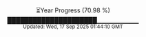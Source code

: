 <p align="center">
⏳Year Progress (70.98 %) <br>
█████████████████████▁▁▁▁▁▁▁▁▁ <br>
<sub>Updated: Wed, 17 Sep 2025 01:44:10 GMT</sub>
</p>

